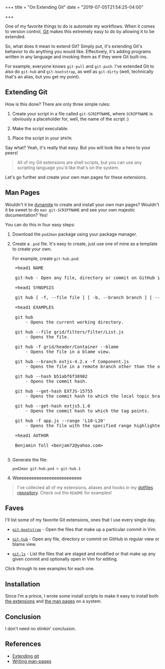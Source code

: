 +++
title = "On Extending Git"
date = "2019-07-05T21:54:25-04:00"

+++

One of my favorite things to do is automate my workflows.  When it comes to version control, [Git] makes this extremely easy to do by allowing it to be extended.

So, what does it mean to extend Git?  Simply put, it's extending Git's behavior to do anything you would like.  Effectively, it's adding programs written in any language and invoking them as if they were Git built-ins.

For example, everyone knows `git-pull` and `git-push`.  I've extended Git to also do `git-hub` and `git-bootstrap`, as well as `git-dirty` (well, technically that's an alias, but you get my point).

## Extending Git

How is this done?  There are only three simple rules:

1. Create your script in a file called `git-SCRIPTNAME`, where `SCRIPTNAME` is obviously a placeholder for, well, the name of the script :)

1. Make the script executable.

1. Place the script in your `$PATH`.

Say what?  Yeah, it's really that easy.  But you will look like a hero to your peers!

> All of my Git extensions are shell scripts, but you can use any scripting language you'd like that's on the system.

Let's go further and create your own man pages for these extensions.

## Man Pages

Wouldn't it be [dynamite] to create and install your own man pages?  Wouldn't it be sweet to do `man git-SCRIPTNAME` and see your own majestic documentation?  Yes!

You can do this in four easy steps:

1. Download the `pod2man` package using your package manager.

2. Create a `.pod` file.  It's easy to create, just use one of mine as a template to create your own.

    For example, create `git-hub.pod`:

    <pre class="math">
    =head1 NAME

    git-hub - Open any file, directory or commit on GitHub in regular view or blame view.

    =head1 SYNOPSIS

    git hub [ -f, --file file ] [ -b, --branch branch ] [ --range 'L10-L20' ] [ --get-hash hash ] [ --hash hash ] [ --blame ]

    =head1 EXAMPLES

    git hub
        - Opens the current working directory.

    git hub --file grid/filters/filter/List.js
        - Opens the file.

    git hub -f grid/header/Container --blame
        - Opens the file in a blame view.

    git hub --branch extjs-4.2.x -f Component.js
        - Opens the file in a remote branch other than the one that is currently checked out.

    git hub --hash b51abf6f38902
        - Opens the commit hash.

    git hub --get-hash EXTJS-15755
        - Opens the commit hash to which the local topic branch points.

    git hub --get-hash extjs5.1.0
        - Opens the commit hash to which the tag points.

    git hub -f app.js --range 'L10-L20'
        - Opens the file with the specified range highlighted.

    =head1 AUTHOR

    Benjamin Toll &lt;benjam72@yahoo.com&gt;
    </pre>

3. Generate the file:

    ```
    pod2man git-hub.pod > git-hub.1
    ```

4. Weeeeeeeeeeeeeeeeeeeeeeeeee

> I've collected all of my extensions, aliases and hooks in my [dotfiles repository].  Check out the `README` for examples!</p>
</blockquote>

## Faves

I'll list some of my favorite Git extensions, ones that I use every single day.

- [`git-bootstrap`] - Open the files that make up a particular commit in Vim.

- [`git-hub`] - Open any file, directory or commit on GitHub in regular view or blame view.

- [`git-ls`] - List the files that are staged and modified or that make up any given commit and optionally open in Vim for editing.

Click through to see examples for each one.

## Installation

Since I'm a prince, I wrote some install scripts to make it easy to install both [the extensions] and [the man pages] on a system.

## Conclusion

I don't need no stinkin' conclusion.

## References

- [Extending git](https://www.atlassian.com/git/articles/extending-git)
- [Writing man-pages](http://linuxfocus.org/English/November2003/article309.shtml)

[Git]: https://git-scm.com/
[dynamite]: https://www.youtube.com/watch?v=b5rKZs6HnB4
[dotfiles repository]: https://github.com/btoll/dotfiles/tree/master/git-hub
[`git-bootstrap`]: https://github.com/btoll/dotfiles/blob/master/git-hub/bin/git-bootstrap
[`git-hub`]: https://github.com/btoll/dotfiles/blob/master/git-hub/bin/git-hub
[`git-ls`]: https://github.com/btoll/dotfiles/blob/master/git-hub/bin/git-ls
[the extensions]: https://github.com/btoll/dotfiles/blob/master/git-hub/install.sh
[the man pages]: https://github.com/btoll/dotfiles/blob/master/git-hub/install_manpages.sh

